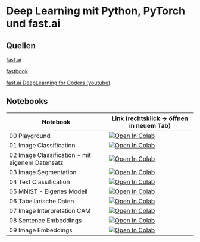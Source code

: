 # Deep Learning mit Python, PyTorch und fast.ai

## Quellen

[fast.ai](https://docs.fast.ai) 

[fastbook](https://github.com/fastai/fastbook)

[fast.ai DeepLearning for Coders (youtube)](https://www.youtube.com/watch?v=_QUEXsHfsA0&list=PLfYUBJiXbdtRL3FMB3GoWHRI8ieU6FhfM)

## Notebooks

| Notebook  |  Link (rechtsklick -> öffnen in neuem Tab)  |
|---|----|
| 00 Playground  | [![Open In Colab](https://colab.research.google.com/assets/colab-badge.svg)](https://colab.research.google.com/github/jimduden6804/ml-tutorials/blob/main/00_playground.ipynb)  |
| 01 Image Classification  | [![Open In Colab](https://colab.research.google.com/assets/colab-badge.svg)](https://colab.research.google.com/github/jimduden6804/ml-tutorials/blob/main/01_fastai_pets.ipynb)  |
| 02 Image Classification - mit eigenem Datensatz | [![Open In Colab](https://colab.research.google.com/assets/colab-badge.svg)](https://colab.research.google.com/github/jimduden6804/ml-tutorials/blob/main/02_fastai_imgscraper.ipynb) |
| 03 Image Segmentation | [![Open In Colab](https://colab.research.google.com/assets/colab-badge.svg)](https://colab.research.google.com/github/jimduden6804/ml-tutorials/blob/main/03_fastai_segmentation.ipynb) |
| 04 Text Classification | [![Open In Colab](https://colab.research.google.com/assets/colab-badge.svg)](https://colab.research.google.com/github/jimduden6804/ml-tutorials/blob/main/04_fastai_text.ipynb) |
| 05 MNIST - Eigenes Modell | [![Open In Colab](https://colab.research.google.com/assets/colab-badge.svg)](https://colab.research.google.com/github/jimduden6804/ml-tutorials/blob/main/05_mnist.ipynb) |
| 06 Tabellarische Daten | [![Open In Colab](https://colab.research.google.com/assets/colab-badge.svg)](https://colab.research.google.com/github/jimduden6804/ml-tutorials/blob/main/06_tabular.ipynb) |
| 07 Image Interpretation CAM  | [![Open In Colab](https://colab.research.google.com/assets/colab-badge.svg)](https://colab.research.google.com/github/jimduden6804/ml-tutorials/blob/main/07_fastai_pets-CAM.ipynb)  |
| 08 Sentence Embeddings | [![Open In Colab](https://colab.research.google.com/assets/colab-badge.svg)](https://colab.research.google.com/github/jimduden6804/ml-tutorials/blob/main/08_sentence_embeddings.ipynb) |
| 09 Image Embeddings | [![Open In Colab](https://colab.research.google.com/assets/colab-badge.svg)](https://colab.research.google.com/github/floleuerer/fastai-tutorials/blob/main/fastai_tensorboard_projector.ipynb) |

